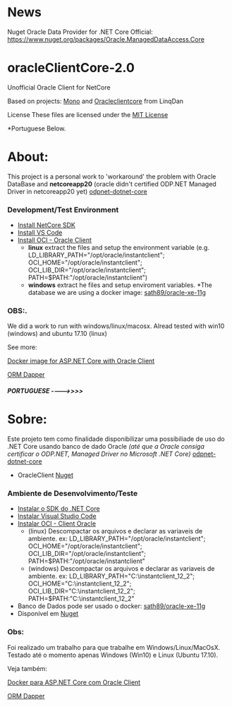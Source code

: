 # News
Nuget Oracle Data Provider for .NET Core Official:
https://www.nuget.org/packages/Oracle.ManagedDataAccess.Core

# oracleClientCore-2.0
Unofficial Oracle Client for NetCore

Based on projects: [Mono](https://github.com/mono/mono) and [Oracleclientcore](https://github.com/LinqDan/oracleclientcore) from LinqDan

License
These files are licensed under the [MIT License](https://github.com/ericmend/oracleClientCore-2.0/blob/master/LICENSE)



*Portuguese Below. 

# About:
This project is a personal work to 'workaround' the problem with Oracle DataBase and **netcoreapp20** (oracle didn't certified ODP.NET Managed Driver in netcoreapp20 yet)
[odpnet-dotnet-core](http://www.oracle.com/technetwork/topics/dotnet/tech-info/odpnet-dotnet-core-sod-3628981.pdf)


### Development/Test Environment

* [Install NetCore SDK](https://www.microsoft.com/net/download/core)
* [Install VS Code](https://code.visualstudio.com/download)
* [Install OCI - Oracle Client](http://www.oracle.com/technetwork/database/features/instant-client/index-097480.html)
  * **linux** extract the files and setup the environment variable (e.g. LD_LIBRARY_PATH="/opt/oracle/instantclient"; 
  OCI_HOME="/opt/oracle/instantclient"; OCI_LIB_DIR="/opt/oracle/instantclient"; PATH=$PATH:"/opt/oracle/instantclient")
  * **windows** extract he files and setup enviroment variables.
*The database we are using a docker image: [sath89/oracle-xe-11g](https://hub.docker.com/r/sath89/oracle-xe-11g/)


### OBS:.
We did a work to run with windows/linux/macosx. Alread tested with win10 (windows) and ubuntu 17.10 (linux)

See more:

[Docker image for ASP.NET Core with Oracle Client](https://hub.docker.com/r/ericmend/aspnetcore-oracleclient/)

[ORM Dapper](https://github.com/StackExchange/Dapper)




##### PORTUGUESE ---->>>>
# Sobre:
Este projeto tem como finalidade disponibilizar uma possibiliade de uso do .NET Core usando banco de dado Oracle _(até que a Oracle consiga certificar o ODP.NET, Managed Driver no Microsoft .NET Core)_
[odpnet-dotnet-core](http://www.oracle.com/technetwork/topics/dotnet/tech-info/odpnet-dotnet-core-sod-3628981.pdf)
* OracleClient [Nuget](https://www.nuget.org/packages/dotNetCore.Data.OracleClient)

### Ambiente de Desenvolvimento/Teste

* [Instalar o SDK do .NET Core](https://www.microsoft.com/net/download/core)
* [Instalar Visual Studio Code](https://code.visualstudio.com/download)
* [Instalar OCI - Client Oracle](http://www.oracle.com/technetwork/database/features/instant-client/index-097480.html)
  * (linux) Descompactar os arquivos e declarar as variaveis de ambiente. ex: LD_LIBRARY_PATH="/opt/oracle/instantclient"; 
  OCI_HOME="/opt/oracle/instantclient"; OCI_LIB_DIR="/opt/oracle/instantclient"; PATH=$PATH:"/opt/oracle/instantclient"
  * (windows) Descompactar os arquivos e declarar as variaveis de ambiente. ex: LD_LIBRARY_PATH="C:\instantclient_12_2\"; 
  OCI_HOME="C:\instantclient_12_2\"; OCI_LIB_DIR="C:\instantclient_12_2\"; PATH=$PATH:"C:\instantclient_12_2\"
* Banco de Dados pode ser usado o docker: [sath89/oracle-xe-11g](https://hub.docker.com/r/sath89/oracle-xe-11g/)
* Disponível em [Nuget](https://www.nuget.org/packages/dotNetCore.Data.OracleClient)


### Obs:

Foi realizado um trabalho para que trabalhe em Windows/Linux/MacOsX. Testado até o momento apenas Windows (Win10) e Linux (Ubuntu 17.10).


Veja também:

[Docker para ASP.NET Core com Oracle Client](https://hub.docker.com/r/ericmend/aspnetcore-oracleclient/)

[ORM Dapper](https://github.com/StackExchange/Dapper)
